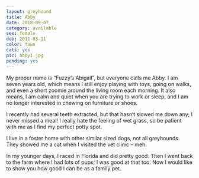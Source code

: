 ```yaml
---
layout: greyhound
title: Abby
date: 2018-09-07
category: available
sex: female
dob: 2011-03-11
color: fawn
cats: yes
pic: abby1.jpg
pending: yes
---
```


My proper name is “Fuzzy’s Abigail”, but everyone calls me Abby.  I am seven years old, which means I still enjoy playing with toys, going on walks, and even a short zoomie around the living room each morning.  It also means, I am calm and quiet when you are trying to work or sleep, and I am no longer interested in chewing on furniture or shoes.

 

I recently had several teeth extracted, but that hasn’t slowed me down any; I never missed a meal!  I really hate the feeling of wet grass, so be patient with me as I find my perfect potty spot. 

 

I live in a foster home with other similar sized dogs, not all greyhounds.  They showed me a cat when I visited the vet clinic – meh.  

 

In my younger days, I raced in Florida and did pretty good.  Then I went back to the farm where I had lots of pups; I was good at that too.  Now I would like to show you how good I can be as a family pet.
